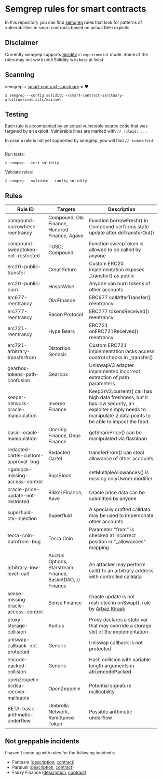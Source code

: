 # Semgrep rules for smart contracts

In this repository you can find [semgrep](https://semgrep.dev/) rules that look for patterns of vulnerabilities in smart contracts based on actual DeFi exploits.

## Disclaimer

Currently semgrep supports [Solidity](https://semgrep.dev/docs/language-support/) in `experimental` mode. Some of the rules may not work until Solidity is in `beta` at least.

## Scanning

semgrep + [smart-contract-sanctuary](https://github.com/tintinweb/smart-contract-sanctuary) = ❤️

```shell
$ semgrep --config solidity ~/smart-contract-sanctuary-arbitrum/contracts/mainnet
```

## Testing

Each rule is accompanied by an actual vulnerable source code that was targeted by an exploit. Vulnerable lines are marked with `// ruleid: ...`

In case a rule is not yet supported by semgrep, you will find `// todoruleid: ...`

Run tests: 

```shell
$ semgrep --test solidity
```

Validate rules: 

```shell
$ semgrep --validate --config solidity
```

## Rules

Rule ID | Targets | Description
--- | --- | ---
compound-borrowfresh-reentrancy | Compound, Ola Finance, Hundred Finance, Agave | Function borrowFresh() in Compound performs state update after doTransferOut()
compound-sweeptoken-not-restricted | TUSD, Compound | Function sweepToken is allowed to be called by anyone
erc20-public-transfer | Creat Future | Custom ERC20 implementation exposes _transfer() as public
erc20-public-burn | HospoWise | Anyone can burn tokens of other accounts
erc677-reentrancy | Ola Finance | ERC677 callAfterTransfer() reentrancy
erc777-reentrancy | Bacon Protocol | ERC777 tokensReceived() reentrancy
erc721-reentrancy | Hype Bears | ERC721 onERC721Received() reentrancy
erc721-arbitrary-transferfrom | Distortion Genesis | Custom ERC721 implementation lacks access control checks in _transfer()
gearbox-tokens-path-confusion | Gearbox | UniswapV3 adapter implemented incorrect extraction of path parameters
keeper-network-oracle-manipulation | Inverse Finance | Keep3rV2.current() call has high data freshness, but it has low security, an exploiter simply needs to manipulate 2 data points to be able to impact the feed.
basic-oracle-manipulation | Onering Finance, Deus Finance | getSharePrice() can be manipulated via flashloan
redacted-cartel-custom-approval-bug | Redacted Cartel | transferFrom() can steal allowance of other accounts
rigoblock-missing-access-control | RigoBlock | setMultipleAllowances() is missing onlyOwner modifier
oracle-price-update-not-restricted | Rikkei Finance, Aave | Oracle price data can be submitted by anyone
superfluid-ctx-injection | Superfluid | A specially crafted calldata may be used to impersonate other accounts
tecra-coin-burnfrom-bug | Tecra Coin | Parameter "from" is checked at incorrect position in "_allowances" mapping
arbitrary-low-level-call | Auctus Options, Starstream Finance, BasketDAO, Li Finance | An attacker may perform call() to an arbitrary address with controlled calldata
sense-missing-oracle-access-control | Sense Finance | Oracle update is not restricted in onSwap(), rule by [Arbaz Kiraak](https://twitter.com/ArbazKiraak)
proxy-storage-collision | Audius | Proxy declares a state var that may override a storage slot of the implementation
uniswap-callback-not-protected | Generic | Uniswap callback is not protected
encode-packed-collision | Generic | Hash collision with variable length arguments in abi.encodePacked
openzeppelin-ecdsa-recover-malleable | OpenZeppelin | Potential signature malleability
BETA: basic-arithmetic-underflow | Umbrella Network, Remittance Token | Possible arithmetic underflow

## Not greppable incidents

I haven't come up with rules for the following incidents:

- Fantasm ([description](https://twitter.com/RugDocIO/status/1501629678993518599), [contract](https://ftmscan.com/address/0x880672ab1d46d987e5d663fc7476cd8df3c9f937))
- Paraluni ([description](https://slowmist.medium.com/paraluni-incident-analysis-58be442a4f99), [contract](https://www.contract-diff.xyz/?address=0xa386f30853a7eb7e6a25ec8389337a5c6973421d&chain=1))
- Flurry Finance ([description](https://twitter.com/CertiKTech/status/1496298929599746048), [contract](https://bscscan.com/address/0x5085c49828b0b8e69bae99d96a8e0fcf0a033369))